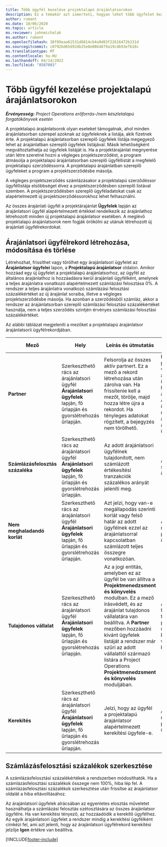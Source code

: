 ```yaml
---
title: Több ügyfél kezelése projektalapú árajánlatsorokon
description: Ez a témakör azt ismerteti, hogyan lehet több ügyfelet kezelni projektalapú árajánlatsorokban.
author: rumant
ms.date: 10/06/2020
ms.topic: article
ms.reviewer: johnmichalak
ms.author: rumant
ms.openlocfilehash: 38f89eaa61531d6814cb4a9d03f22616472b231d
ms.sourcegitcommit: c0792bd65d92db25e0e8864879a19c4b93efb10c
ms.translationtype: MT
ms.contentlocale: hu-HU
ms.lasthandoff: 04/14/2022
ms.locfileid: "8587083"
---
```

# <a name="manage-multiple-customers-on-project-based-quote-lines"></a>Több ügyfél kezelése projektalapú árajánlatsorokon

_**Érvényesség:** Project Operations erőforrás-/nem készletalapú forgatókönyvek esetén_

A projektalapú árajánlatsorok olyan eseteket támogatnak, ahol minden árajánlatsorban szerepel azoknak az ügyfeleknek a listája, akik fizetnek érte. A projektalapú árajánlatsorban szereplő ügyfelek listája megegyező lehet az árajánlatban szereplő ügyfelek listájával. Másik lehetőségként megváltoztathatja az ügyfelek listáját is. Ha a projektárajánlat megnyerése után létre szeretné hozni a végleges projektszerződést, a program átmásolja a projektalapú árajánlatsorban szereplő ügyféllistát a megfelelő projektalapú szerződéssorra. A projektalapú árajánlatban szereplő ügyfeleket a program a projektszerződésbe másolja.

A végleges projektszerződés számlázásakor a projektalapú szerződéssor ügyféllistája elsőbbséget élvez a projektszerződésben szereplő listával szemben. A projektszerződésben szereplő ügyféladatokat csak az alapértelmezett új projektszerződéssorokhoz lehet felhasználni.

Az összes árajánlati ügyfél a projektárajánlat **Ügyfelek** lapján az árajánlatsori ügyfél alapértelmezett értékkel rendelkezik az árajánlathoz létrehozott minden új projektalapú árajánlatsor esetében. A meglévő projektalapú árajánlatsorok nem fogják örökölni az utánuk létrehozott új árajánlati ügyfélrekordokat.

## <a name="create-update-or-delete-a-quote-line-customer-record"></a>Árajánlatsori ügyfélrekord létrehozása, módosítása és törlése

Létrehozhat, frissíthet vagy törölhet egy árajánlatsori ügyfelet az **Árajánlatsor ügyfelei** lapon, a **Projektalapú árajánlatsor** oldalon. Amikor hozzáad egy új ügyfelet a projektalapú árajánlatsorhoz, az ügyfél az általános árajánlathoz is hozzáadásra kerül árajánlati ügyfélként, amelynek a teljes árajánlatra vonatkozó alapértelmezett számlázási felosztása 0%. A rendszer a teljes árajánlatra vonatkozó számlázási felosztási százalékértéket az új árajánlat soraiba, illetve a végleges projektszerződésbe másolja. Ha azonban a szerződésből számláz, akkor a rendszer az árajánlatsorban szereplő számlázási felosztási százalékértéket használja, nem a teljes szerződés szintjén érvényes számlázási felosztási százalékértéket. 

Az alábbi táblázat megjeleníti a mezőket a projektalapú árajánlatsor árajánlatsorii ügyfélrekordjában.

| Mező | Hely | Leírás és útmutatás | Alsóbb rétegbeli hatás |
| --- | --- | --- | --- |
| **Partner** | Szerkeszthető rács az árajánlatsori ügyfél **Árajánlatsori ügyfelek** lapján, fő űrlapján és gyorslétrehozás űrlapján. | Felsorolja az összes aktív partnert. Ez a mező a rekord létrehozása után zárolva van. Ha frissítenie kell a mezőt, törölje, majd hozza létre újra a rekordot. Ha tényleges adatokat rögzített, a bejegyzés nem törölhető. | Ha a hozzáadandó partnerek főlistájából választ ki egy partnert, akkor az árajánlati sor ügyfele is hozzáadásra kerül árajánlati ügyfélként. Az árajánlatsori ügyfelek az árajánlat megnyerése után átmásolásra kerülnek a projektszerződéssori ügyfelekbe is. |
| **Számlázásfelosztás százaléka** | Szerkeszthető rács az árajánlatsori ügyfél **Árajánlatsori ügyfelek** lapján, fő űrlapján és gyorslétrehozás űrlapján. | Az adott árajánlatsori ügyfélnek tulajdonított, nem számlázott értékesítési tranzakciók százalékos arányát jeleníti meg. | Átmásolásra kerül a szerződéssori ügyfelekhez. |
| **Nem meghaladandó korlát** | Szerkeszthető rács az árajánlatsori ügyfél **Árajánlatsori ügyfelek** lapján, fő űrlapján és gyorslétrehozás űrlapján. | Azt jelzi, hogy van-e megállapodás szerinti korlát vagy felső határ az adott ügyfélnek ezzel az árajánlatsorral kapcsolatban számlázott teljes összegre vonatkozóan. | Az árajánlat megnyerése esetén a projektszerződéssorok ügyfeleire másolódik. |
| **Tulajdonos vállalat** | Szerkeszthető rács az árajánlatsori ügyfél **Árajánlatsori ügyfelek** lapján, fő űrlapján és gyorslétrehozás űrlapján. | Az a jogi entitás, amelyben ez az ügyfél be van állítva a **Projektmenedzsment és könyvelés** modulban. Ez a mező írásvédett, és az árajánlat tulajdonos vállalatára van beállítva. A **Partner** mezőben hozzáadni kívánt ügyfelek listáját a rendszer már szűri az adott vállalattól származó listára a Project Operations **Projektmenedzsment és könyvelés** moduljában. | A tulajdonos vállalat felel a jogi személy fogalmának. A projektből származó összes költséget és bevételt a tulajdonos vállalat főkönyvében kell könyvelni. |
| **Kerekítés** | Szerkeszthető rács az árajánlatsori ügyfél **Árajánlatsori ügyfelek** lapján, fő űrlapján és gyorslétrehozás űrlapján. | Jelzi, hogy az ügyfél a projektalapú árajánlatsor alapértelmezett kerekítési ügyfele-e. | Az árajánlat megnyerése esetén a projektszerződés ügyfeleire másolódik. |

## <a name="edit-billing-split-percentages"></a>Számlázásfelosztási százalékok szerkesztése

A számlázásfelosztási százalékértékek a rendszerben módosíthatók. Ha a számlázásfelosztási százalékok összege nem 100%, hiba lép fel. A számlázásfelosztási százalékok szerkesztése után frissítse az árajánlatsor oldalát a hiba eltávolításához.

Az árajánlatsori ügyfelek alrácsában az egyenletes elosztás műveletet használhatja a számlázási felosztás szétosztására az összes árajánlatsor ügyfélre. Ha van kerekítési tényező, az hozzáadódik a kerekítő ügyfélhez. Az egyik árajánlatsori ügyfelet a rendszer mindig a kerekítési ügyfélként címkézi fel, ami azt jelenti, hogy az árajánlatsori ügyfélrekord kerekítési jelzője **Igen** értékre van beállítva. 


[!INCLUDE[footer-include](../includes/footer-banner.md)]